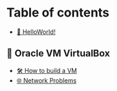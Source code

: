 # Table of contents

* [🥳 HelloWorld!](README.md)

## 🎰 Oracle VM VirtualBox

* [🛠 How to build a VM](oracle-vm-virtualbox/how-to-build-a-vm.md)
* [🌐 Network Problems](oracle-vm-virtualbox/network-problems.md)
